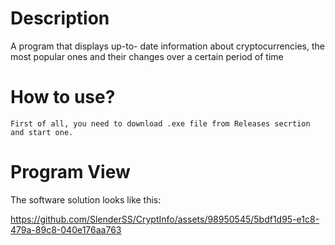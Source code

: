 # Description
   A program that displays up-to- date information about cryptocurrencies, the most popular ones and their changes over a certain period of time
# How to use?
    First of all, you need to download .exe file from Releases secrtion and start one.
# Program View
The software solution looks like this:

https://github.com/SlenderSS/CryptInfo/assets/98950545/5bdf1d95-e1c8-479a-89c8-040e176aa763

